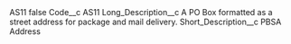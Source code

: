 <?xml version="1.0" encoding="UTF-8"?>
<CustomMetadata xmlns="http://soap.sforce.com/2006/04/metadata" xmlns:xsi="http://www.w3.org/2001/XMLSchema-instance" xmlns:xsd="http://www.w3.org/2001/XMLSchema">
    <label>AS11</label>
    <protected>false</protected>
    <values>
        <field>Code__c</field>
        <value xsi:type="xsd:string">AS11</value>
    </values>
    <values>
        <field>Long_Description__c</field>
        <value xsi:type="xsd:string">A PO Box formatted as a street address for package and mail delivery.</value>
    </values>
    <values>
        <field>Short_Description__c</field>
        <value xsi:type="xsd:string">PBSA Address</value>
    </values>
</CustomMetadata>
